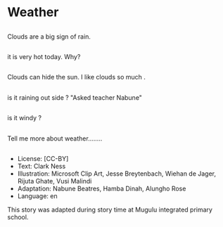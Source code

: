 # Weather

##
Clouds are a big sign of rain.

##
it is very hot today.
Why?

##
Clouds can hide the sun.
I like clouds so much .

##
is it raining out side ?
"Asked teacher Nabune"

##
is it windy ?

##
Tell me more about weather........

##
* License: [CC-BY]
* Text: Clark Ness
* Illustration: Microsoft Clip Art, Jesse Breytenbach, Wiehan de Jager, Rijuta Ghate, Vusi Malindi
* Adaptation: Nabune Beatres, Hamba Dinah, Alungho Rose
* Language: en

This story was adapted during story time at Mugulu integrated primary school.
